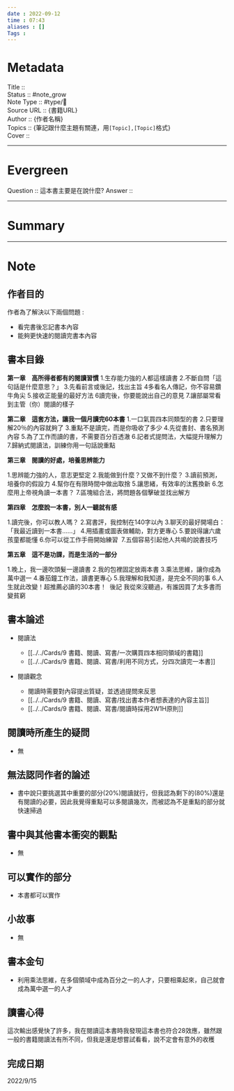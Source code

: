```yaml
---
date : 2022-09-12
time : 07:43
aliases : []
Tags : 
---
```

# Metadata
Title :: <br>
Status :: #note_grow <br>
Note Type :: #type/📘 <br>
Source URL :: {書籍URL}<br>
Author :: {作者名稱}<br>
Topics :: {筆記跟什麼主題有關連，用`[Topic],[Topic]`格式}<br>
Cover ::

 
---
# Evergreen
Question :: 這本書主要是在說什麼?
Answer :: 


---

# Summary

---

# Note

## 作者目的
作者為了解決以下兩個問題 : 
- 看完書後忘記書本內容
- 能夠更快速的閱讀完書本內容

## 書本目錄
**第一章　高所得者都有的閱讀習慣**
1.生存能力強的人都這樣讀書
2.不斷自問「這句話是什麼意思？」
3.先看前言或後記，找出主旨
4多看名人傳記，你不容易鑽牛角尖
5.接收正能量的最好方法
6讀完後，你要能說出自己的意見
7.讓部屬常看到主管（你）閱讀的樣子

**第二章　這套方法，讓我一個月讀完60本書**
1.一口氣買四本同類型的書
2.只要理解20％的內容就夠了
3.重點不是讀完，而是你吸收了多少
4.先從書封、書名預測內容
5.為了工作而讀的書，不需要百分百透澈
6.記者式提問法，大幅提升理解力
7.歸納式閱讀法，訓練你用一句話說重點

**第三章　閱讀的好處，培養思辨能力**

1.思辨能力強的人，意志更堅定
2.我能做到什麼？又做不到什麼？
3.讀前預測，培養你的假設力
4.幫你在有限時間中做出取捨
5.讓思緒，有效率的汰舊換新
6.怎麼用上帝視角讀一本書？
7.區塊組合法，將問題各個擊破並找出解方

**第四章　怎麼說一本書，別人一聽就有感**

1.讀完後，你可以教人嗎？
2.寫書評，我控制在140字以內
3.聊天的最好開場白：「我最近讀到一本書……」
4.用插畫或圖表做輔助，對方更專心
5.要說得讓六歲孩童都能懂
6.你可以從工作手冊開始練習 
7.五個容易引起他人共鳴的說書技巧

**第五章　這不是功課，而是生活的一部分**

1.晚上，我一邊吹頭髮一邊讀書
2.我的包裡固定放兩本書
3.乘法思維，讓你成為萬中選一
4.番茄鐘工作法，讀書更專心
5.我理解和我知道，是完全不同的事
6.人生就此改變！超推薦必讀的30本書！ 
後記 我從來沒聽過，有誰因買了太多書而變貧窮

## 書本論述

- 閱讀法
	- [[../../Cards/9 書籍、閱讀、寫書/一次購買四本相同領域的書籍]]
	- [[../../Cards/9 書籍、閱讀、寫書/利用不同方式，分四次讀完一本書]]


- 閱讀觀念
	- 閱讀時需要對內容提出質疑，並透過提問來反思
	- [[../../Cards/9 書籍、閱讀、寫書/找出書本作者想表達的內容主旨]]
	- [[../../Cards/9 書籍、閱讀、寫書/閱讀時採用2W1H原則]]

## 閱讀時所產生的疑問
- 無

## 無法認同作者的論述
- 書中說只要挑選其中重要的部分(20%)閱讀就行，但我認為剩下的(80%)還是有閱讀的必要，因此我覺得重點可以多閱讀幾次，而被認為不是重點的部分就快速掃過

## 書中與其他書本衝突的觀點
- 無

## 可以實作的部分
- 本書都可以實作

## 小故事
- 無

## 書本金句
- 利用乘法思維，在多個領域中成為百分之一的人才，只要相乘起來，自己就會成為萬中選一的人才

## 讀書心得
這次輸出感覺快了許多，我在閱讀這本書時我發現這本書也符合28效應，雖然跟一般的書籍閱讀法有所不同，但我是還是想嘗試看看，說不定會有意外的收穫

## 完成日期
2022/9/15
